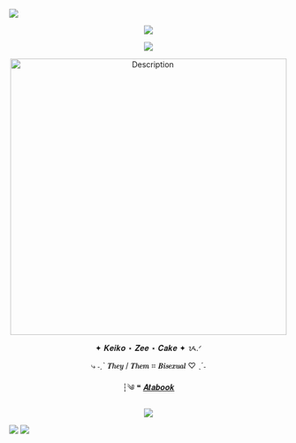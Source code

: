 ![](https://github.com/user-attachments/assets/fbb2f7ab-3437-4200-8b75-db559dd4bef1)


<div align="center">
  
![](https://komarev.com/ghpvc/?username=AutisticDetective&color=00047e&style=plastic&label="Protecting_what's_important_to_you_is_a_given")

![](https://github.com/user-attachments/assets/e66d5b9d-f39f-491e-a105-54267663ec93)

 <img src="https://github.com/user-attachments/assets/536a516d-532f-4324-81c4-153fa571c94b" alt="Description" width="500">

 
✦ 𝑲𝒆𝒊𝒌𝒐 ⋆ 𝒁𝒆𝒆 ⋆ 𝑪𝒂𝒌𝒆 ✦ ᝰ.ᐟ

⤷ ˗ˏˋ 𝑻𝒉𝒆𝒚 / 𝑻𝒉𝒆𝒎   ⌗   𝑩𝒊𝒔𝒆𝒙𝒖𝒂𝒍 ♡ ˎˊ˗

┆༄ ❝ [𝑨𝒕𝒂𝒃𝒐𝒐𝒌](https://imverrydelulu.atabook.org)

![](https://github.com/user-attachments/assets/e66d5b9d-f39f-491e-a105-54267663ec93)

</div>

![](https://github.com/user-attachments/assets/9c142e03-8eec-4cb4-a8cf-bac030f9aab4)
![](https://github.com/user-attachments/assets/b2f7db12-a5d3-473b-899f-e30ed5f3ff1f)

